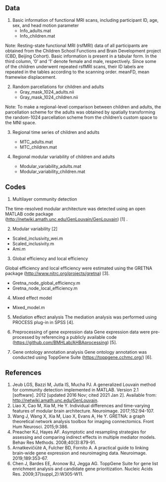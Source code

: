 ## Data
1. Basic information of functional MRI scans, including participant ID, age, sex, and head motion parameter
   - Info_adults.mat
   - Info_children.mat

Note: Resting-state functional MRI (rsfMRI) data of all participants are obtained from the Children School Functions and Brain Development project (CBD, Beijing Cohort). Basic information is present in a tabular form. In the third column, ‘0’ and ‘1’ denote female and male, respectively. Since some of the children underwent repeated rsfMRI scans, their ID labels are repeated in the tables according to the scanning order. meanFD, mean framewise displacement.

2. Random parcellations for children and adults
   - Gray_mask_1024_adults.nii
   - Gray_mask_1024_children.nii
   
Note: To make a regional-level comparison between children and adults, the parcellation scheme for the adults was obtained by spatially transforming the random-1024 parcellation scheme from the children’s custom space to the MNI space. 

3. Regional time series of children and adults
   - MTC_adults.mat
   - MTC_children.mat
   
4. Regional modular variability of children and adults
   - Modular_variability_adults.mat
   - Modular_variability_children.mat

## Codes
1.	Multilayer community detection 

The time-resolved modular architecture was detected using an open MATLAB code package (http://netwiki.amath.unc.edu/GenLouvain/GenLouvain) [1] .

2.	Modular variability [2]
   - Scaled_inclusivity_wei.m
   - Scaled_inclusivity.m
   - Ami.m
   
3.	Global efficiency and local efficiency 

Global efficiency and local efficiency were estimated using the GRETNA package (http://www.nitrc.org/projects/gretna) [3].
   - Gretna_node_global_efficiency.m
   - Gretna_node_local_efficiency.m
   
4.	Mixed effect model
   - Mixed_model.m
   
5.	Mediation effect analysis 
The mediation analysis was performed using PROCESS plug-in in SPSS [4].

6.	Preprocessing of gene expression data
Gene expression data were pre-processed by referencing a publicly available code (https://github.com/BMHLab/AHBAprocessing) [5].

7.	Gene ontology annotation analysis
Gene ontology annotation was conducted using ToppGene Suite (https://toppgene.cchmc.org/) [6].

## References
1.	Jeub LGS, Bazzi M, Jutla IS, Mucha PJ. A generalized Louvain method for community detection implemented in MATLAB. Version 2.1 [software]. 2012 [updated 2016 Nov; cited 2021 Jan 2]. Available from: http://netwiki.amath.unc.edu/GenLouvain.
2.	Liao X, Cao M, Xia M, He Y. Individual differences and time-varying features of modular brain architecture. Neuroimage. 2017;152:94-107.
3.	Wang J, Wang X, Xia M, Liao X, Evans A, He Y. GRETNA: a graph theoretical network analysis toolbox for imaging connectomics. Front Hum Neurosci. 2015;9:386.
4.	Preacher KJ, Hayes AF. Asymptotic and resampling strategies for assessing and comparing indirect effects in multiple mediator models. Behav Res Methods. 2008;40(3):879-91.
5.	Arnatkevičiūtė A, Fulcher BD, Fornito A. A practical guide to linking brain-wide gene expression and neuroimaging data. Neuroimage. 2019;189:353-67.
6.	Chen J, Bardes EE, Aronow BJ, Jegga AG. ToppGene Suite for gene list enrichment analysis and candidate gene prioritization. Nucleic Acids Res. 2009;37(suppl_2):W305-W11.


